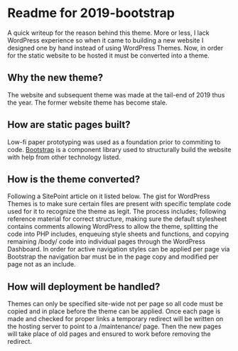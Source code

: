 # Readme for 2019-bootstrap

A quick writeup for the reason behind this theme. More or less, I lack WordPress experience so when it came to building a new website I designed one by hand instead of using WordPress Themes. Now, in order for the static website to be hosted it must be converted into a theme.



## Why the new theme?

The website and subsequent theme was made at the tail-end of 2019 thus the year. The former website theme has become stale. 



## How are static pages built?

Low-fi paper prototyping was used as a foundation prior to commiting to code. [Bootstrap](https://getbootstrap.com/) is a component library used to structurally build the website with help from other technology listed. 

[Bootstrap]: https://getbootstrap.com/
[Font Awesome]: https://fontawesome.com/
[jQuery]: https://jquery.com/



## How is the theme converted?

Following a SitePoint article on it listed below. The gist for WordPress Themes is to make sure certain files are present with specific template code used for it to recognize the theme as legit. The process includes; following reference material for correct structure, making sure the default stylesheet contains comments allowing WordPress to allow the theme, splitting the code into PHP includes, enqueuing style sheets and functions, and copying remaining /body/ code into individual pages through the WordPress Dashboard. In order for active navigation styles can be applied per page via Bootstrap the navigation bar must be in the page copy and modified per page not as an include.


## How will deployment be handled?

Themes can only be specified site-wide not per page so all code must be copied and in place before the theme can be applied. Once each page is made and checked for proper links a temporary redirect will be written on the hosting server to point to a /maintenance/ page. Then the new pages will take place of old pages and ensured to work before removing the redirect. 

[SitePoint]: https://www.sitepoint.com/bootstrap-wordpress-theme-integration/	"Bootstrap and WordPress Theme Integration in 8 Easy Steps"
[WordPress Enqueue]: https://developer.wordpress.org/reference/functions/wp_enqueue_style/ 

